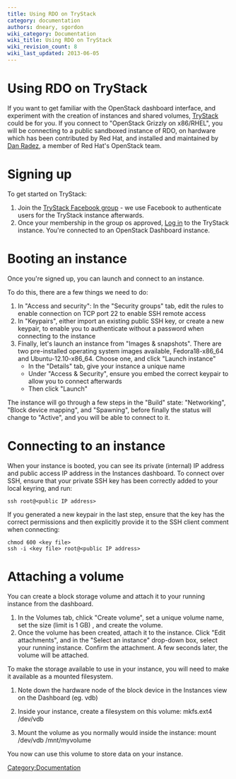 ```yaml
---
title: Using RDO on TryStack
category: documentation
authors: dneary, sgordon
wiki_category: Documentation
wiki_title: Using RDO on TryStack
wiki_revision_count: 8
wiki_last_updated: 2013-06-05
---
```


# Using RDO on TryStack

If you want to get familiar with the OpenStack dashboard interface, and experiment with the creation of instances and shared volumes, [TryStack](http://trystack.org) could be for you. If you connect to "OpenStack Grizzly on x86/RHEL", you will be connecting to a public sandboxed instance of RDO, on hardware which has been contributed by Red Hat, and installed and maintained by [ Dan Radez](People#radez), a member of Red Hat's OpenStack team.

# Signing up

To get started on TryStack:

1.  Join the [TryStack Facebook group](https://www.facebook.com/groups/269238013145112) - we use Facebook to authenticate users for the TryStack instance afterwards.
2.  Once your membership in the group os approved, [Log in](https://x86.trystack.org/dashboard/) to the TryStack instance. You're connected to an OpenStack Dashboard instance.

# Booting an instance

Once you're signed up, you can launch and connect to an instance.

To do this, there are a few things we need to do:

1.  In "Access and security": In the "Security groups" tab, edit the rules to enable connection on TCP port 22 to enable SSH remote access
2.  In "Keypairs", either import an existing public SSH key, or create a new keypair, to enable you to authenticate without a password when connecting to the instance
3.  Finally, let's launch an instance from "Images & snapshots". There are two pre-installed operating system images available, Fedora18-x86_64 and Ubuntu-12.10-x86_64. Choose one, and click "Launch instance"
    -   In the "Details" tab, give your instance a unique name
    -   Under "Access & Security", ensure you embed the correct keypair to allow you to connect afterwards
    -   Then click "Launch"

The instance will go through a few steps in the "Build" state: "Networking", "Block device mapping", and "Spawning", before finally the status will change to "Active", and you will be able to connect to it.

# Connecting to an instance

When your instance is booted, you can see its private (internal) IP address and public access IP address in the Instances dashboard. To connect over SSH, ensure that your private SSH key has been correctly added to your local keyring, and run:

    ssh root@<public IP address>

If you generated a new keypair in the last step, ensure that the key has the correct permissions and then explicitly provide it to the SSH client comment when connecting:

    chmod 600 <key file>
    ssh -i <key file> root@<public IP address>

# Attaching a volume

You can create a block storage volume and attach it to your running instance from the dashboard.

1.  In the Volumes tab, chlick "Create volume", set a unique volume name, set the size (limit is 1 GB) , and create the volume.
2.  Once the volume has been created, attach it to the instance. Click "Edit attachments", and in the "Select an instance" drop-down box, select your running instance. Confirm the attachment. A few seconds later, the volume will be attached.

To make the storage available to use in your instance, you will need to make it available as a mounted filesystem.

1.  Note down the hardware node of the block device in the Instances view on the Dashboard (eg. vdb)
2.  Inside your instance, create a filesystem on this volume:
        mkfs.ext4 /dev/vdb

3.  Mount the volume as you normally would inside the instance:
        mount /dev/vdb /mnt/myvolume

You now can use this volume to store data on your instance.

<Category:Documentation>
